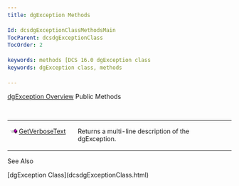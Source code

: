 ```yaml
---
title: dgException Methods

Id: dcsdgExceptionClassMethodsMain
TocParent: dcsdgExceptionClass
TocOrder: 2

keywords: methods [DCS 16.0 dgException class
keywords: dgException class, methods

---
```


[dgException Overview](dcsdgExceptionClass.html) 
Public Methods

<br />

<table class="dtTABLE" id="table2" x-use-null-cells="x-use-null-cells" style="border-spacing: 0px; border-spacing: 0px;" cellspacing="0">
          <colgroup span="1">
            <col span="1" style="width: 30%;" />
            <col span="1" style="width: 70%;" />
          </colgroup>
          <tr valign="top" style="x-cell-content-align: top;">
            <td colspan="1" rowspan="1">

<img alt="public property" src="Images/PUBLIC%20METHOD.GIF" x-maintain-ratio="TRUE" width="15" height="11" border="0" /> [ GetVerboseText](dcsdgExceptionClassGetVerboseTextMethod.html) 
</td>
            <td colspan="1" rowspan="1">

Returns a multi-line description of the dgException.
</td>
          </tr>
</table>

See Also

<dl />
      [dgException Class](dcsdgExceptionClass.html)

